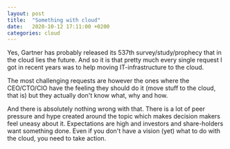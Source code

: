 ```yaml
---
layout: post
title:  "Something with cloud"
date:   2020-10-12 17:11:00 +0200
categories: cloud
---
```


Yes, Gartner has probably released its 537th survey/study/prophecy that in the cloud lies the future. And so it is that pretty much every single request I got in recent years was to help moving IT-infrastructure to the cloud.

The most challenging requests are however the ones where the CEO/CTO/CIO have the feeling they should do it (move stuff to the cloud, that is) but they actually don't know what, why and how.

And there is absolutely nothing wrong with that. There is a lot of peer pressure and hype created around the topic which makes decision makers feel uneasy about it. Expectations are high and investors and share-holders want something done. Even if you don't have a vision (yet) what to do with the cloud, you need to take action.

